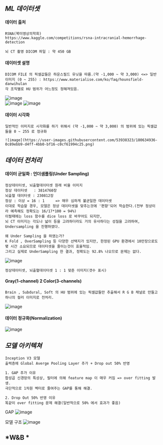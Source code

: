 
## *ML 데이터셋*

#### 데이터 출처

    RSNA(북미영상의학회)
    https://www.kaggle.com/competitions/rsna-intracranial-hemorrhage-detection
    
    뇌 CT 촬영 DICOM 파일 : 약 450 GB
    
#### 데이터셋 설명

    DICOM FILE 의 픽셀값들은 하운스필드 유닛을 따름.(약 -1,000 ~ 약 3,000) <=> 일반 이미지 (0 ~ 255) : https://www.materialise.com/ko/faq/hounsfield-danwihulan
    각 조직별로 HU 범위가 어느정도 정해져있음.
![image](https://user-images.githubusercontent.com/53938323/180634915-18084174-0ae6-4424-8fbd-12559a013bf8.png)   
![image](https://user-images.githubusercontent.com/53938323/180634801-c47fd1f4-6ebd-4474-8116-0972885394e8.png)
![image](https://user-images.githubusercontent.com/53938323/180634815-98d944f6-ae7c-406b-bc6f-3d47ca28b69b.png)

    
#### 데이터 시각화

    일반적인 이미지로 시각화를 하기 위해서 (약 -1,000 ~ 약 3,000) 의 범위에 있는 픽셀값들을 0 ~ 255 로 정규화

    ![image](https://user-images.githubusercontent.com/53938323/180634936-0c89ebb9-d4ff-4bb0-bf16-c0cf61994c25.png)

## *데이터 전처리*

#### 데이터 균일화 : 언더샘플링(Under Sampling)
    정상데이터셋, 뇌출혈데이터셋 원래 비율 이미지
    정상 데이터셋   : 3814760장
    뇌출혈 데이터셋 : 230812장
    정상 : 이상 = 16 : 1     => 매우 심하게 불균일한 데이터셋
    이대로 학습할 경우, 모델은 정상 데이터셋을 맞추는것에 '편향'되어 학습한다.(전부 정상이라 예측해도 정확도는 16/17*100 = 94%)
    이럴때에는 loss 함수를 dice loss 로 바꾸어도 되지만,
    뇌 CT 이미지는 각도나 넓이 등을 고려하더라도 거의 유사하다는 성질을 고려하여, Undersampling 을 진행하였다. 
    
    왜 Under Sampling 을 하였는가?
    K Fold , OverSampling 등 다양한 선택지가 있지만, 한정된 GPU 환경에서 10만장으로도 몇 시간 소요되므로 데이터셋을 줄이는것이 효울적임.
    그리고 실제로 UnderSampling 한 결과, 정확도는 92.8% 나오므로 문제는 없다.
    
![image](https://user-images.githubusercontent.com/53938323/180634984-e683baa9-7627-4e29-b714-7bd6dbef98dd.png)

    정상데이터셋, 뇌출혈데이터셋 1 : 1 맞춘 이미지(갯수 표시)
    

#### Gray(1-channel) 2 Color(3-channels)
    Brain , Subdural, Soft 의 HU 범위에 있는 픽셀값들만 추출해서 R G B 채널로 만들고 하나의 컬러 이미지로 전처리.
![image](https://user-images.githubusercontent.com/53938323/180635631-bb138810-5eda-4386-9730-c82d2e4de0b3.png)

  
#### 데이터 정규화(Normalization)

![image](https://user-images.githubusercontent.com/53938323/180635738-3c25d57e-c297-4a44-8fa0-93639475b052.png)


## *모델 아키텍쳐*

    Inception V3 모델
    출력층에 Global Averge Pooling Layer 추가 + Drop out 50% 반영
    
    1. GAP 추가 이유
    합성곱 신경망의 특성상, 필터에 의해 feature map 이 매우 커짐 => over fitting 발생.
    극단적으로 1차원 벡터로 줄여주는 GAP를 통해 해결.
    
    2. Drop Out 50% 반영 이유
    똑같이 over fitting 문제 해결(일반적으로 50% 에서 효과가 좋음)
    
GAP
![image](https://user-images.githubusercontent.com/53938323/180635855-c2b9c97f-a9ed-48d0-976f-883e44fec892.png)

모델 구조
![image](https://user-images.githubusercontent.com/53938323/180635777-3664bf8f-3815-47bf-ab2e-da97d470715b.png)



## *W&B *
